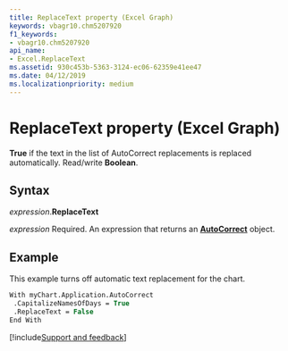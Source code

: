 ```yaml
---
title: ReplaceText property (Excel Graph)
keywords: vbagr10.chm5207920
f1_keywords:
- vbagr10.chm5207920
api_name:
- Excel.ReplaceText
ms.assetid: 930c453b-5363-3124-ec06-62359e41ee47
ms.date: 04/12/2019
ms.localizationpriority: medium
---
```



# ReplaceText property (Excel Graph)

**True** if the text in the list of AutoCorrect replacements is replaced automatically. Read/write **Boolean**.

## Syntax

_expression_.**ReplaceText**

_expression_ Required. An expression that returns an **[AutoCorrect](excel.autocorrect-graph-object.md)** object.

## Example

This example turns off automatic text replacement for the chart.

```vb
With myChart.Application.AutoCorrect 
 .CapitalizeNamesOfDays = True 
 .ReplaceText = False 
End With
```

[!include[Support and feedback](~/includes/feedback-boilerplate.md)]